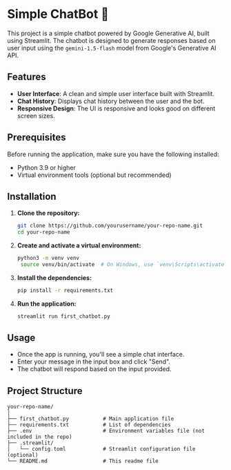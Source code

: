 # Simple ChatBot 🤖

This project is a simple chatbot powered by Google Generative AI, built using Streamlit. The chatbot is designed to generate responses based on user input using the `gemini-1.5-flash` model from Google's Generative AI API.

## Features

- **User Interface**: A clean and simple user interface built with Streamlit.
- **Chat History**: Displays chat history between the user and the bot.
- **Responsive Design**: The UI is responsive and looks good on different screen sizes.

## Prerequisites

Before running the application, make sure you have the following installed:

- Python 3.9 or higher
- Virtual environment tools (optional but recommended)

## Installation

1. **Clone the repository:**

   ```bash
   git clone https://github.com/yourusername/your-repo-name.git
   cd your-repo-name
   
2. **Create and activate a virtual environment:**
   ```bash
   python3 -m venv venv
    source venv/bin/activate  # On Windows, use `venv\Scripts\activate`
3. **Install the dependencies:**
    ```bash
   pip install -r requirements.txt
4. **Run the application:**
    ```bash
   streamlit run first_chatbot.py
## Usage
* Once the app is running, you'll see a simple chat interface.
* Enter your message in the input box and click "Send".
* The chatbot will respond based on the input provided.

## Project Structure

    your-repo-name/
    │
    ├── first_chatbot.py           # Main application file
    ├── requirements.txt           # List of dependencies
    ├── .env                       # Environment variables file (not included in the repo)
    ├── .streamlit/
    │   └── config.toml            # Streamlit configuration file (optional)
    └── README.md                  # This readme file
